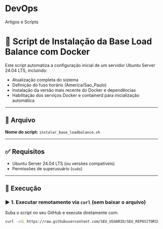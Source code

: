 # DevOps
Artigos e Scripts


# 🚀 Script de Instalação da Base Load Balance com Docker

Este script automatiza a configuração inicial de um servidor Ubuntu Server 24.04 LTS, incluindo:

- Atualização completa do sistema
- Definição do fuso horário (America/Sao_Paulo)
- Instalação da versão mais recente do Docker e dependências
- Habilitação dos serviços Docker e containerd para inicialização automática

---

## 📂 Arquivo

**Nome do script:** `instalar_base_loadbalance.sh`

---

## ✅ Requisitos

- Ubuntu Server 24.04 LTS (ou versões compatíveis)
- Permissões de superusuário (`sudo`)

---

## 🔧 Execução

### ▶️ 1. Executar **remotamente via `curl`** (sem baixar o arquivo)

Suba o script no seu GitHub e execute diretamente com:

```bash
curl -sSL https://raw.githubusercontent.com/SEU_USUARIO/SEU_REPOSITORIO/main/instalar_base_loadbalance.sh | bash

